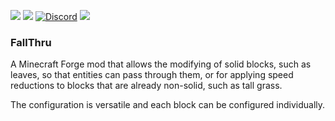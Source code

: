 [![](https://img.shields.io/github/license/srsCode/FallThru)](https://mit-license.org/) [![](https://img.shields.io/github/v/tag/srsCode/FallThru?include_prereleases)](https://github.com/srsCode/FallThru/releases) [![Discord](https://img.shields.io/discord/239916101994151937.svg)](https://discord.gg/HjSa2ZT) [![](https://img.shields.io/badge/-Don't%20be%20a%20dick.-blue)](https://github.com/srsCode/FallThru/.github/CODE_OF_CONDUCT.md)

### FallThru
A Minecraft Forge mod that allows the modifying of solid blocks, such as leaves,
so that entities can pass through them, or for applying speed reductions to blocks
that are already non-solid, such as tall grass.

The configuration is versatile and each block can be configured individually.